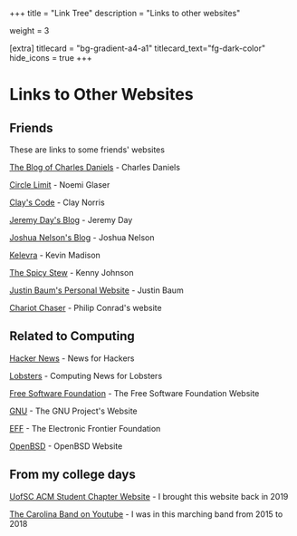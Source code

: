 +++
title = "Link Tree"
description = "Links to other websites"

weight = 3

[extra]
titlecard = "bg-gradient-a4-a1"
titlecard_text="fg-dark-color"
hide_icons = true
+++

# Links to Other Websites

## Friends

These are links to some friends' websites

[The Blog of Charles Daniels](http://cdaniels.net/) - Charles Daniels

[Circle Limit](https://nglaeser.github.io/) - Noemi Glaser

[Clay's Code](https://www.clayscode.com/) - Clay Norris

[Jeremy Day's Blog](https://jaday.io/) - Jeremy Day

[Joshua Nelson's Blog](https://jyn514.github.io/) - Joshua Nelson

[Kelevra](https://kelevra.io/) - Kevin Madison

[The Spicy Stew](http://thespicystew.com/) - Kenny Johnson

[Justin Baum's Personal Website](https://justinba1010.github.io/) - Justin Baum

[Chariot Chaser](https://chariot-chaser.net/) - Philip Conrad's website

## Related to Computing

[Hacker News](https://news.ycombinator.com/) - News for Hackers

[Lobsters](https://lobste.rs/) - Computing News for Lobsters

[Free Software Foundation](https://www.fsf.org/) - The Free Software Foundation Website

[GNU](https://www.gnu.org/) - The GNU Project's Website

[EFF](https://www.eff.org/) - The Electronic Frontier Foundation

[OpenBSD](https://www.openbsd.org/) - OpenBSD Website

## From my college days

[UofSC ACM Student Chapter Website](https://acm.cse.sc.edu/) - I brought this website back in 2019

[The Carolina Band on Youtube](https://www.youtube.com/user/TheCarolinaBand/featured) - I was in this marching band from 2015 to 2018
